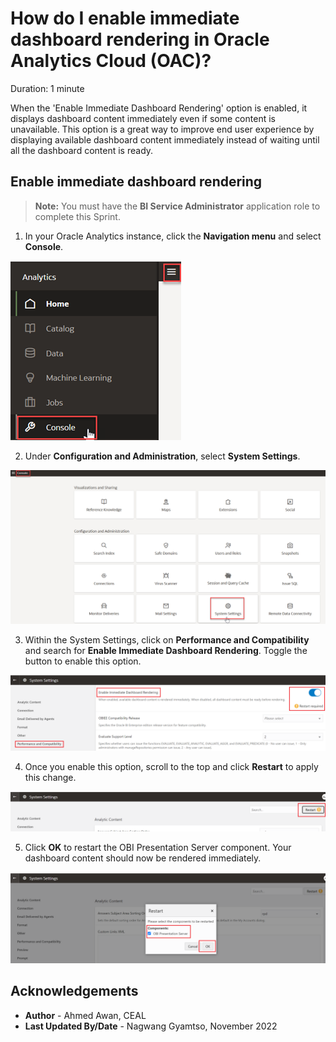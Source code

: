 # How do I enable immediate dashboard rendering in Oracle Analytics Cloud (OAC)?

Duration: 1 minute

When the 'Enable Immediate Dashboard Rendering' option is enabled, it displays dashboard content immediately even if some content is unavailable. This option is a great way to improve end user experience by displaying available dashboard content immediately instead of waiting until all the dashboard content is ready.

## Enable immediate dashboard rendering

>**Note:** You must have the **BI Service Administrator** application role to complete this Sprint.

1. In your Oracle Analytics instance, click the **Navigation menu** and select **Console**.

  ![Console](images/console.png)

2. Under **Configuration and Administration**, select **System Settings**.

  ![Configuration Admin](images/system-settings.png)

3. Within the System Settings, click on **Performance and Compatibility** and search for **Enable Immediate Dashboard Rendering**. Toggle the button to enable this option.

  ![System Settings](images/performance.png)

4. Once you enable this option, scroll to the top and click **Restart** to apply this change.

  ![Restart](images/restart.png)

5. Click **OK** to restart the OBI Presentation Server component. Your dashboard content should now be rendered immediately.

  ![Confirm restart](images/obips.png)


## Acknowledgements

* **Author** - Ahmed Awan, CEAL
* **Last Updated By/Date** - Nagwang Gyamtso, November 2022
